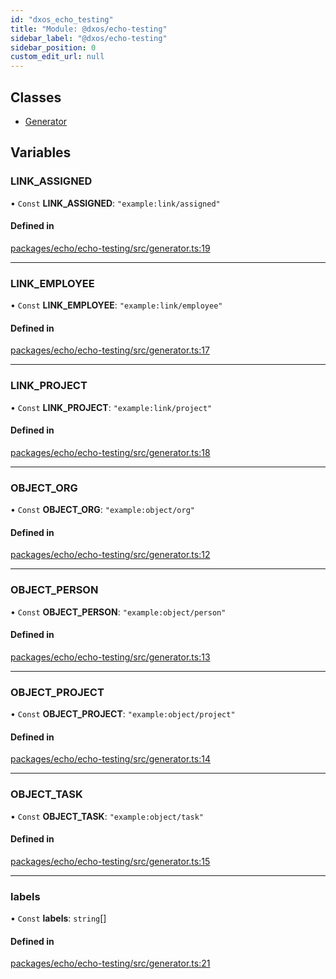 ```yaml
---
id: "dxos_echo_testing"
title: "Module: @dxos/echo-testing"
sidebar_label: "@dxos/echo-testing"
sidebar_position: 0
custom_edit_url: null
---
```


## Classes

- [Generator](../classes/dxos_echo_testing.Generator.md)

## Variables

### LINK\_ASSIGNED

• `Const` **LINK\_ASSIGNED**: ``"example:link/assigned"``

#### Defined in

[packages/echo/echo-testing/src/generator.ts:19](https://github.com/dxos/protocols/blob/c793f0fed/packages/echo/echo-testing/src/generator.ts#L19)

___

### LINK\_EMPLOYEE

• `Const` **LINK\_EMPLOYEE**: ``"example:link/employee"``

#### Defined in

[packages/echo/echo-testing/src/generator.ts:17](https://github.com/dxos/protocols/blob/c793f0fed/packages/echo/echo-testing/src/generator.ts#L17)

___

### LINK\_PROJECT

• `Const` **LINK\_PROJECT**: ``"example:link/project"``

#### Defined in

[packages/echo/echo-testing/src/generator.ts:18](https://github.com/dxos/protocols/blob/c793f0fed/packages/echo/echo-testing/src/generator.ts#L18)

___

### OBJECT\_ORG

• `Const` **OBJECT\_ORG**: ``"example:object/org"``

#### Defined in

[packages/echo/echo-testing/src/generator.ts:12](https://github.com/dxos/protocols/blob/c793f0fed/packages/echo/echo-testing/src/generator.ts#L12)

___

### OBJECT\_PERSON

• `Const` **OBJECT\_PERSON**: ``"example:object/person"``

#### Defined in

[packages/echo/echo-testing/src/generator.ts:13](https://github.com/dxos/protocols/blob/c793f0fed/packages/echo/echo-testing/src/generator.ts#L13)

___

### OBJECT\_PROJECT

• `Const` **OBJECT\_PROJECT**: ``"example:object/project"``

#### Defined in

[packages/echo/echo-testing/src/generator.ts:14](https://github.com/dxos/protocols/blob/c793f0fed/packages/echo/echo-testing/src/generator.ts#L14)

___

### OBJECT\_TASK

• `Const` **OBJECT\_TASK**: ``"example:object/task"``

#### Defined in

[packages/echo/echo-testing/src/generator.ts:15](https://github.com/dxos/protocols/blob/c793f0fed/packages/echo/echo-testing/src/generator.ts#L15)

___

### labels

• `Const` **labels**: `string`[]

#### Defined in

[packages/echo/echo-testing/src/generator.ts:21](https://github.com/dxos/protocols/blob/c793f0fed/packages/echo/echo-testing/src/generator.ts#L21)
